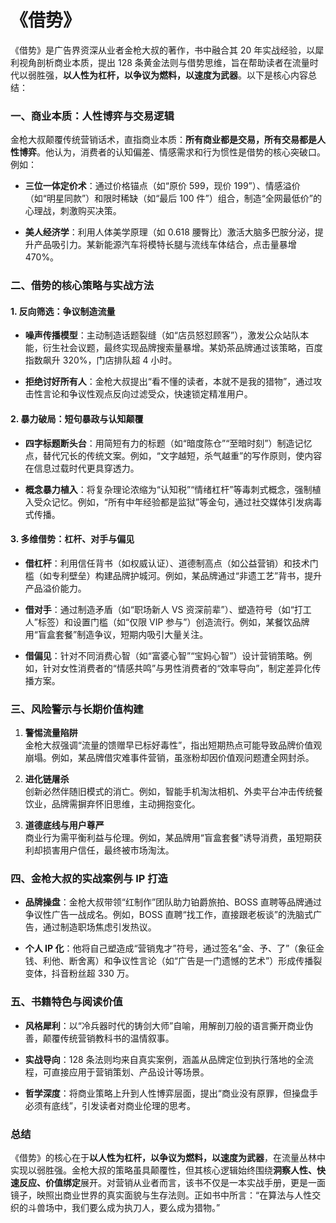 # 《借势》

《借势》是广告界资深从业者金枪大叔的著作，书中融合其 20 年实战经验，以犀利视角剖析商业本质，提出 128 条黄金法则与借势思维，旨在帮助读者在流量时代以弱胜强，**以人性为杠杆，以争议为燃料，以速度为武器**。以下是核心内容总结：

### **一、商业本质：人性博弈与交易逻辑**

金枪大叔颠覆传统营销话术，直指商业本质：**所有商业都是交易，所有交易都是人性博弈**。他认为，消费者的认知偏差、情感需求和行为惯性是借势的核心突破口。例如：

- **三位一体定价术**：通过价格锚点（如“原价 599，现价 199”）、情感溢价（如“明星同款”）和限时稀缺（如“最后 100 件”）组合，制造“全网最低价”的心理战，刺激购买决策。

- **美人经济学**：利用人体美学原理（如 0.618 腰臀比）激活大脑多巴胺分泌，提升产品吸引力。某新能源汽车将模特长腿与流线车体结合，点击量暴增 470%。

### **二、借势的核心策略与实战方法**

#### **1. 反向筛选：争议制造流量**

- **噪声传播模型**：主动制造话题裂缝（如“店员怒怼顾客”），激发公众站队本能，衍生社会议题，最终实现品牌搜索量暴增。某奶茶品牌通过该策略，百度指数飙升 320%，门店排队超 4 小时。

- **拒绝讨好所有人**：金枪大叔提出“看不懂的读者，本就不是我的猎物”，通过攻击性言论和争议性观点反向过滤受众，快速锁定精准用户。

#### **2. 暴力破局：短句暴政与认知颠覆**

- **四字标题断头台**：用简短有力的标题（如“暗度陈仓”“至暗时刻”）制造记忆点，替代冗长的传统文案。例如，“文字越短，杀气越重”的写作原则，使内容在信息过载时代更具穿透力。

- **概念暴力植入**：将复杂理论浓缩为“认知税”“情绪杠杆”等毒刺式概念，强制植入受众记忆。例如，“所有中年经验都是监狱”等金句，通过社交媒体引发病毒式传播。

#### **3. 多维借势：杠杆、对手与偏见**

- **借杠杆**：利用信任背书（如权威认证）、道德制高点（如公益营销）和技术门槛（如专利壁垒）构建品牌护城河。例如，某品牌通过“非遗工艺”背书，提升产品溢价能力。

- **借对手**：通过制造矛盾（如“职场新人 VS 资深前辈”）、塑造符号（如“打工人”标签）和设置门槛（如“仅限 VIP 参与”）创造流行。例如，某餐饮品牌用“盲盒套餐”制造争议，短期内吸引大量关注。

- **借偏见**：针对不同消费心智（如“富婆心智”“宝妈心智”）设计营销策略。例如，针对女性消费者的“情感共鸣”与男性消费者的“效率导向”，制定差异化传播方案。

### **三、风险警示与长期价值构建**

1. **警惕流量陷阱**  
   金枪大叔强调“流量的馈赠早已标好毒性”，指出短期热点可能导致品牌价值观崩塌。例如，某品牌借灾难事件营销，虽涨粉却因价值观问题遭全网封杀。

2. **进化链屠杀**  
   创新必然伴随旧模式的消亡。例如，智能手机淘汰相机、外卖平台冲击传统餐饮业，品牌需摒弃怀旧思维，主动拥抱变化。

3. **道德底线与用户尊严**  
   商业行为需平衡利益与伦理。例如，某品牌用“盲盒套餐”诱导消费，虽短期获利却损害用户信任，最终被市场淘汰。

### **四、金枪大叔的实战案例与 IP 打造**

- **品牌操盘**：金枪大叔带领“红制作”团队助力铂爵旅拍、BOSS 直聘等品牌通过争议性广告一战成名。例如，BOSS 直聘“找工作，直接跟老板谈”的洗脑式广告，通过制造职场焦虑引发热议。

- **个人 IP 化**：他将自己塑造成“营销鬼才”符号，通过签名“金、予、了”（象征金钱、利他、断舍离）和争议性言论（如“广告是一门遗憾的艺术”）形成传播裂变体，抖音粉丝超 330 万。

### **五、书籍特色与阅读价值**

- **风格犀利**：以“冷兵器时代的铸剑大师”自喻，用解剖刀般的语言撕开商业伪善，颠覆传统营销教科书的温情叙事。

- **实战导向**：128 条法则均来自真实案例，涵盖从品牌定位到执行落地的全流程，可直接应用于营销策划、产品设计等场景。

- **哲学深度**：将商业策略上升到人性博弈层面，提出“商业没有原罪，但操盘手必须有底线”，引发读者对商业伦理的思考。

### **总结**

《借势》的核心在于**以人性为杠杆，以争议为燃料，以速度为武器**，在流量丛林中实现以弱胜强。金枪大叔的策略虽具颠覆性，但其核心逻辑始终围绕**洞察人性、快速反应、价值绑定**展开。对营销从业者而言，该书不仅是一本实战手册，更是一面镜子，映照出商业世界的真实面貌与生存法则。正如书中所言：“在算法与人性交织的斗兽场中，我们要么成为执刀人，要么成为猎物。”
